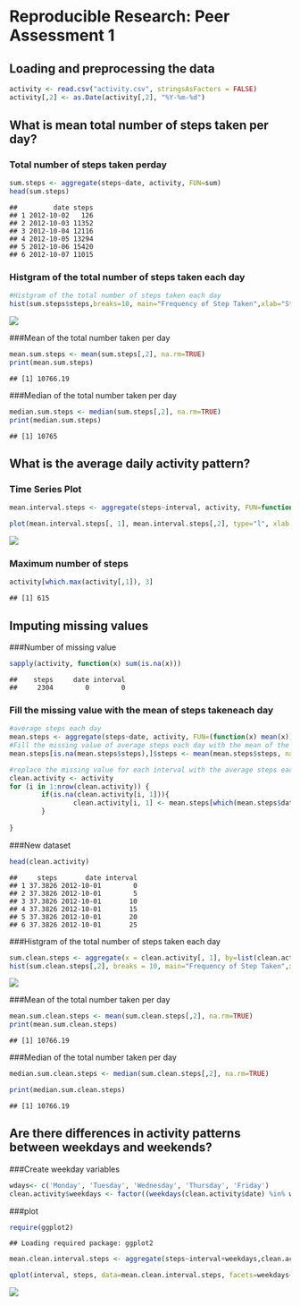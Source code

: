 # Reproducible Research: Peer Assessment 1


## Loading and preprocessing the data


```r
activity <- read.csv("activity.csv", stringsAsFactors = FALSE)
activity[,2] <- as.Date(activity[,2], "%Y-%m-%d")
```

## What is mean total number of steps taken per day?

### Total number of steps taken perday 

```r
sum.steps <- aggregate(steps~date, activity, FUN=sum)
head(sum.steps)
```

```
##         date steps
## 1 2012-10-02   126
## 2 2012-10-03 11352
## 3 2012-10-04 12116
## 4 2012-10-05 13294
## 5 2012-10-06 15420
## 6 2012-10-07 11015
```

### Histgram of the total number of steps taken each day

```r
#Histgram of the total number of steps taken each day
hist(sum.steps$steps,breaks=10, main="Frequency of Step Taken",xlab="Steps taken per day")
```

![](PA1_template_files/figure-html/histgram-1.png)<!-- -->

###Mean of the total number taken per day 

```r
mean.sum.steps <- mean(sum.steps[,2], na.rm=TRUE)
print(mean.sum.steps)
```

```
## [1] 10766.19
```

###Median of the total number taken per day 

```r
median.sum.steps <- median(sum.steps[,2], na.rm=TRUE)
print(median.sum.steps)
```

```
## [1] 10765
```

## What is the average daily activity pattern?

### Time Series Plot

```r
mean.interval.steps <- aggregate(steps~interval, activity, FUN=function(x) mean(x, na.rm=TRUE))

plot(mean.interval.steps[, 1], mean.interval.steps[,2], type="l", xlab = "Interval", ylab = "Number of Steps", main = "Steps Taken Each Day")
```

![](PA1_template_files/figure-html/timeseries-1.png)<!-- -->

### Maximum number of steps

```r
activity[which.max(activity[,1]), 3]
```

```
## [1] 615
```


## Imputing missing values

###Number of missing value

```r
sapply(activity, function(x) sum(is.na(x)))
```

```
##    steps     date interval 
##     2304        0        0
```

### Fill the missing value with the mean of steps takeneach day

```r
#average steps each day
mean.steps <- aggregate(steps~date, activity, FUN=(function(x) mean(x)), na.action = NULL)
#Fill the missing value of average steps each day with the mean of the average steps taken each day
mean.steps[is.na(mean.steps$steps),]$steps <- mean(mean.steps$steps, na.rm=TRUE)

#replace the missing value for each interval with the average steps each day.
clean.activity <- activity 
for (i in 1:nrow(clean.activity)) {
        if(is.na(clean.activity[i, 1])){
                clean.activity[i, 1] <- mean.steps[which(mean.steps$date==clean.activity[i, 2]), 2]
        }
                
}
```
###New dataset

```r
head(clean.activity)
```

```
##     steps       date interval
## 1 37.3826 2012-10-01        0
## 2 37.3826 2012-10-01        5
## 3 37.3826 2012-10-01       10
## 4 37.3826 2012-10-01       15
## 5 37.3826 2012-10-01       20
## 6 37.3826 2012-10-01       25
```

###Histgram of the total number of steps taken each day 

```r
sum.clean.steps <- aggregate(x = clean.activity[, 1], by=list(clean.activity[, 2]), FUN=(function(x) sum(x, na.rm = FALSE)))
hist(sum.clean.steps[,2], breaks = 10, main="Frequency of Step Taken",xlab="Steps taken per day")
```

![](PA1_template_files/figure-html/histgram2-1.png)<!-- -->

###Mean of the total number taken per day 

```r
mean.sum.clean.steps <- mean(sum.clean.steps[,2], na.rm=TRUE)
print(mean.sum.clean.steps)
```

```
## [1] 10766.19
```

###Median of the total number taken per day 

```r
median.sum.clean.steps <- median(sum.clean.steps[,2], na.rm=TRUE)

print(median.sum.clean.steps)
```

```
## [1] 10766.19
```
## Are there differences in activity patterns between weekdays and weekends?

###Create weekday variables

```r
wdays<- c('Monday', 'Tuesday', 'Wednesday', 'Thursday', 'Friday')
clean.activity$weekdays <- factor((weekdays(clean.activity$date) %in% wdays), levels = c(FALSE, TRUE), labels=c("weekend", "weekday"))
```
###plot 

```r
require(ggplot2)
```

```
## Loading required package: ggplot2
```

```r
mean.clean.interval.steps <- aggregate(steps~interval+weekdays,clean.activity, FUN=(function(x) mean(x)))

qplot(interval, steps, data=mean.clean.interval.steps, facets=weekdays~.,geom = "line", xlab = "Interval", ylab = "Number of Steps")
```

![](PA1_template_files/figure-html/plot2-1.png)<!-- -->









